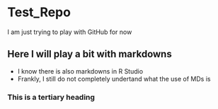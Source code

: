 # Test_Repo
I am just trying to play with GitHub for now

## Here I will play a bit with markdowns
* I know there is also markdowns in R Studio
* Frankly, I still do not completely undertand what the use of MDs is

### This is a tertiary heading
